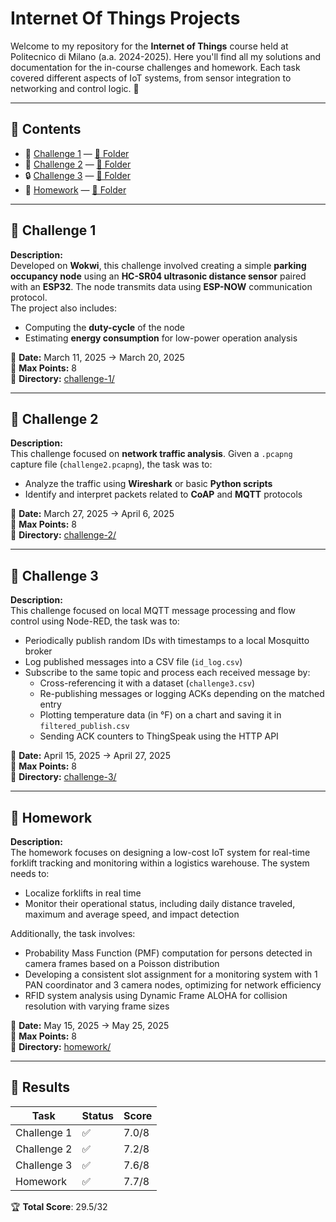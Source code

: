 # Internet Of Things Projects

Welcome to my repository for the **Internet of Things** course held at Politecnico di Milano (a.a. 2024-2025).
Here you'll find all my solutions and documentation for the in-course challenges and homework. Each task covered different aspects of IoT systems, from sensor integration to networking and control logic. 🚀

---

## 📁 Contents

- 🔧 [Challenge 1](#-challenge-1) — [📂 Folder](challenge-1/)
- 📡 [Challenge 2](#-challenge-2) — [📂 Folder](challenge-2/)
- 🔒 [Challenge 3](#-challenge-3) — [📂 Folder](challenge-3/)
- 🧠 [Homework](#-homework) — [📂 Folder](homework/)

---

## 🔧 Challenge 1

**Description:**  
Developed on **Wokwi**, this challenge involved creating a simple **parking occupancy node** using an **HC-SR04 ultrasonic distance sensor** paired with an **ESP32**. The node transmits data using **ESP-NOW** communication protocol.  
The project also includes:
- Computing the **duty-cycle** of the node
- Estimating **energy consumption** for low-power operation analysis

📅 **Date:** March 11, 2025 → March 20, 2025  
🎯 **Max Points:** 8  
📂 **Directory:** [challenge-1/](challenge-1/)

---

## 📡 Challenge 2

**Description:**  
This challenge focused on **network traffic analysis**. Given a `.pcapng` capture file (`challenge2.pcapng`), the task was to:
- Analyze the traffic using **Wireshark** or basic **Python scripts**
- Identify and interpret packets related to **CoAP** and **MQTT** protocols

📅 **Date:** March 27, 2025 → April 6, 2025  
🎯 **Max Points:** 8  
📂 **Directory:** [challenge-2/](challenge-2/)

---

## 🔁 Challenge 3

**Description:**  
This challenge focused on local MQTT message processing and flow control using Node-RED, the task was to:
- Periodically publish random IDs with timestamps to a local Mosquitto broker
- Log published messages into a CSV file (`id_log.csv`)
- Subscribe to the same topic and process each received message by:
  - Cross-referencing it with a dataset (`challenge3.csv`)
  - Re-publishing messages or logging ACKs depending on the matched entry
  - Plotting temperature data (in °F) on a chart and saving it in `filtered_publish.csv`
  - Sending ACK counters to ThingSpeak using the HTTP API
        
📅 **Date:** April 15, 2025 → April 27, 2025   
🎯 **Max Points:** 8  
📂 **Directory:** [challenge-3/](challenge-3/)

---

## 🧠 Homework

**Description:**  
The homework focuses on designing a low-cost IoT system for real-time forklift tracking and monitoring within a logistics warehouse. The system needs to:
  - Localize forklifts in real time
  - Monitor their operational status, including daily distance traveled, maximum and average speed, and impact detection

Additionally, the task involves:
  - Probability Mass Function (PMF) computation for persons detected in camera frames based on a Poisson distribution
  - Developing a consistent slot assignment for a monitoring system with 1 PAN coordinator and 3 camera nodes, optimizing for network efficiency
  - RFID system analysis using Dynamic Frame ALOHA for collision resolution with varying frame sizes

📅 **Date:** May 15, 2025 → May 25, 2025  
🎯 **Max Points:** 8  
📂 **Directory:** [homework/](homework/)

---

## 🎯 Results

| Task          | Status  | Score  |
|---------------|---------|--------|
| Challenge 1   | ✅      | 7.0/8  |
| Challenge 2   | ✅      | 7.2/8  |
| Challenge 3   | ✅      | 7.6/8  |
| Homework      | ✅      | 7.7/8  |

🏆 **Total Score**: 29.5/32
